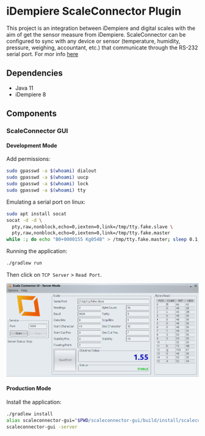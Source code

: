 # iDempiere ScaleConnector Plugin

This project is an integration between iDempiere and digital scales with the aim of get the sensor measure from
iDempiere. ScaleConnector can be configured to sync with any device or sensor (temperature, humidity, pressure,
weighing, accountant, etc.)
that communicate through the RS-232 serial port. For mor
info [here](https://wiki.idempiere.org/en/Plugin:_Scale_Connector)

## Dependencies

- Java 11
- iDempiere 8

## Components

### ScaleConnector GUI

#### Development Mode

Add permissions:

```bash
sudo gpasswd -a $(whoami) dialout
sudo gpasswd -a $(whoami) uucp
sudo gpasswd -a $(whoami) lock
sudo gpasswd -a $(whoami) tty
```

Emulating a serial port on linux:

```bash
sudo apt install socat
socat -d -d \
  pty,raw,nonblock,echo=0,iexten=0,link=/tmp/tty.fake.slave \
  pty,raw,nonblock,echo=0,iexten=0,link=/tmp/tty.fake.master
while :; do echo "B0+0000155 Kg054B" > /tmp/tty.fake.master; sleep 0.1; done
```

Running the application:

```bash
./gradlew run
```

Then click on `TCP Server` > `Read Port`.

![](screenshots/server-mode.png)

#### Production Mode

Install the application:

```bash
./gradlew install
alias scaleconnector-gui="$PWD/scaleconnector-gui/build/install/scaleconnector-gui/bin/scaleconnector-gui"
scaleconnector-gui -server
```

